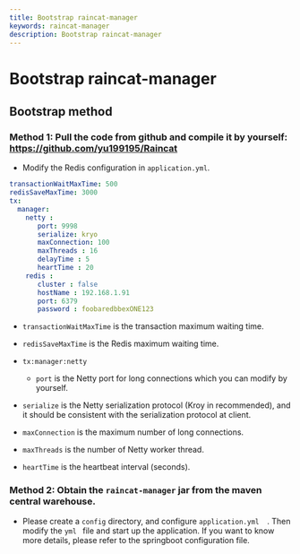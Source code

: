 ```yaml
---
title: Bootstrap raincat-manager
keywords: raincat-manager
description: Bootstrap raincat-manager
---
```


# Bootstrap raincat-manager

## Bootstrap method 

### Method 1: Pull the code from github and compile it by yourself: https://github.com/yu199195/Raincat

* Modify the Redis configuration in `application.yml`.

```yml
transactionWaitMaxTime: 500
redisSaveMaxTime: 3000
tx:
  manager:
    netty :
       port: 9998
       serialize: kryo
       maxConnection: 100
       maxThreads : 16
       delayTime : 5
       heartTime : 20
    redis :
       cluster : false
       hostName : 192.168.1.91
       port: 6379
       password : foobaredbbexONE123

```

* `transactionWaitMaxTime` is the transaction maximum waiting time.

* `redisSaveMaxTime` is the Redis maximum waiting time.

* `tx:manager:netty`
  * `port` is the Netty port for long connections which you can modify by yourself.
   
* `serialize`  is the Netty serialization protocol (Kroy in recommended), and it should be consistent with the serialization protocol at client.
   
* `maxConnection` is the maximum number of long connections.
   
* `maxThreads` is the number of Netty worker thread.
   
* `heartTime`  is the heartbeat interval (seconds).

### Method 2: Obtain the `raincat-manager` jar from the maven central warehouse.

   *  Please create a `config` directory, and configure `application.yml  `. Then modify the `yml ` file and start up the application. If you want to know more details, please refer to the springboot configuration file.





